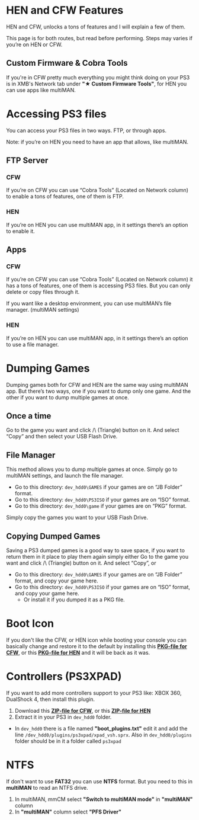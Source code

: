 # HEN and CFW Features

HEN and CFW, unlocks a tons of features and I will explain a few of them.

This page is for both routes, but read before performing. Steps may varies if you’re on HEN or CFW.


## Custom Firmware & Cobra Tools

If you're in CFW pretty much everything you might think doing on your PS3 is in XMB's Network tab under **"★ Custom Firmware Tools"**, for HEN you can use apps like multiMAN.


# Accessing PS3 files

You can access your PS3 files in two ways. FTP, or through apps.

Note: if you’re on HEN you need to have an app that allows, like multiMAN.


## FTP Server
### CFW

If you’re on CFW you can use “Cobra Tools” (Located on Network column) to enable a tons of features, one of them is FTP.


### HEN

If you’re on HEN you can use multiMAN app, in it settings there’s an option to enable it.


## Apps
### CFW

If you’re on CFW you can use “Cobra Tools” (Located on Network column) it has a tons of features, one of them is accessing PS3 files. But you can only delete or copy files through it.

If you want like a desktop environment, you can use multiMAN’s file manager. (multiMAN settings)


### HEN

If you’re on HEN you can use multiMAN app, in it settings there’s an option to use a file manager.


# Dumping Games

Dumping games both for CFW and HEN are the same way using multiMAN app. But there’s two ways, one if you want to dump only one game. And the other if you want to dump multiple games at once.


## Once a time

Go to the game you want and click /\ (Triangle) button on it. And select “Copy” and then select your USB Flash Drive.


## File Manager

This method allows you to dump multiple games at once. Simply go to multiMAN settings, and launch the file manager.

- Go to this directory: `dev_hdd0\GAMES` if your games are on “JB Folder” format.
- Go to this directory: `dev_hdd0\PS3ISO` if your games are on “ISO” format.
- Go to this directory: `dev_hdd0\game` if your games are on “PKG” format.

Simply copy the games you want to your USB Flash Drive.


## Copying Dumped Games

Saving a PS3 dumped games is a good way to save space, if you want to return them in it place to play them again simply either Go to the game you want and click /\ (Triangle) button on it. And select “Copy”, or 

- Go to this directory: `dev_hdd0\GAMES` if your games are on “JB Folder” format, and copy your game here.
- Go to this directory: `dev_hdd0\PS3ISO` if your games are on “ISO” format, and copy your game here.
    - Or install it if you dumped it as a PKG file.


# Boot Icon

If you don't like the CFW, or HEN icon while booting your console you can basically change and restore it to the default by installing this **[PKG-file for CFW]()**, or this **[PKG-file for HEN]()** and it will be back as it was.


# Controllers (PS3XPAD)

If you want to add more controllers support to your PS3 like: XBOX 360, DualShock 4, then install this plugin.

1. Download this **[ZIP-file for CFW]()**, or this **[ZIP-file for HEN]()**
2. Extract it in your PS3 in `dev_hdd0` folder.
- In `dev_hdd0` there is a file named **"boot_plugins.txt"** edit it and add the line `/dev_hdd0/plugins/ps3xpad/xpad_vsh.sprx`. Also in `dev_hdd0/plugins` folder should be in it a folder called `ps3xpad`


# NTFS

If don't want to use **FAT32** you can use **NTFS** format. But you need to this in **multiMAN** to read an NTFS drive.

1. In multiMAN, mmCM select **"Switch to multiMAN mode"** in **"multiMAN"** column
2. In **"multiMAN"** column select **"PFS Driver"**